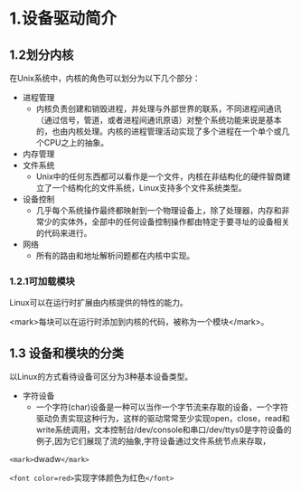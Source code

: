 # 1.设备驱动简介

## 1.2划分内核

在Unix系统中，内核的角色可以划分为以下几个部分：

* 进程管理
  * 内核负责创建和销毁进程，并处理与外部世界的联系，不同进程间通讯（通过信号，管道，或者进程间通讯原语）对整个系统功能来说是基本的，也由内核处理。内核的进程管理活动实现了多个进程在一个单个或几个CPU之上的抽象。
* 内存管理
* 文件系统
  * Unix中的任何东西都可以看作是一个文件，内核在非结构化的硬件智商建立了一个结构化的文件系统，Linux支持多个文件系统类型。
* 设备控制
  * 几乎每个系统操作最终都映射到一个物理设备上，除了处理器，内存和非常少的实体外，全部中的任何设备控制操作都由特定于要寻址的设备相关的代码来进行。
* 网络
  * 所有的路由和地址解析问题都在内核中实现。

### 1.2.1可加载模块

Linux可以在运行时扩展由内核提供的特性的能力。

\<mark\>每块可以在运行时添加到内核的代码，被称为一个模块\<\/mark\>。

## 1.3 设备和模块的分类

以Linux的方式看待设备可区分为3种基本设备类型。

* 字符设备
  * 一个字符(char)设备是一种可以当作一个字节流来存取的设备，一个字符驱动负责实现这种行为，这样的驱动常常至少实现open，close，read和write系统调用，文本控制台/dev/console和串口/dev/ttys0是字符设备的例子,因为它们展现了流的抽象,字符设备通过文件系统节点来存取，

`<mark>`dwadw`</mark>`

`<font color=red>`实现字体颜色为红色`</font>`
